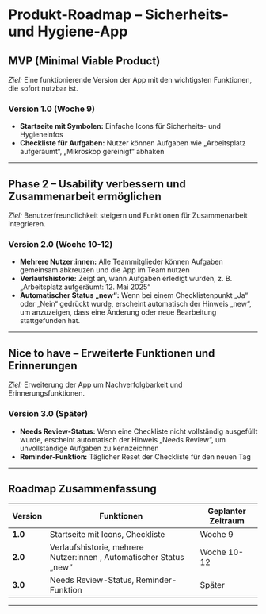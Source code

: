 # Produkt-Roadmap – Sicherheits- und Hygiene-App

## MVP (Minimal Viable Product)  
*Ziel:* Eine funktionierende Version der App mit den wichtigsten Funktionen, die sofort nutzbar ist.

### **Version 1.0 (Woche 9)**  
- **Startseite mit Symbolen:** Einfache Icons für Sicherheits- und Hygieneinfos
- **Checkliste für Aufgaben:** Nutzer können Aufgaben wie „Arbeitsplatz aufgeräumt“, „Mikroskop gereinigt“ abhaken
---

## Phase 2 – Usability verbessern und Zusammenarbeit ermöglichen  
*Ziel:* Benutzerfreundlichkeit steigern und Funktionen für Zusammenarbeit integrieren.

### **Version 2.0 (Woche 10-12)**  
- **Mehrere Nutzer:innen:** Alle Teammitglieder können Aufgaben gemeinsam abkreuzen und die App im Team nutzen
- **Verlaufshistorie:** Zeigt an, wann Aufgaben erledigt wurden, z. B. „Arbeitsplatz aufgeräumt: 12. Mai 2025“
- **Automatischer Status „new“:** Wenn bei einem Checklistenpunkt „Ja“ oder „Nein“ gedrückt wurde, erscheint automatisch der Hinweis „new“, um anzuzeigen, dass eine Änderung oder neue Bearbeitung stattgefunden hat. 
---


## Nice to have – Erweiterte Funktionen und Erinnerungen  
*Ziel:* Erweiterung der App um Nachverfolgbarkeit und Erinnerungsfunktionen.

### **Version 3.0 (Später)**  
- **Needs Review-Status:** Wenn eine Checkliste nicht vollständig ausgefüllt wurde, erscheint automatisch der Hinweis „Needs Review“, um unvollständige Aufgaben zu kennzeichnen
- **Reminder-Funktion:** Täglicher Reset der Checkliste für den neuen Tag
---

## Roadmap Zusammenfassung

| Version  | Funktionen                                                        | Geplanter Zeitraum |
|----------|-------------------------------------------------------------------|--------------------|
| **1.0**  | Startseite mit Icons, Checkliste                                  | Woche 9            |
| **2.0**  |  Verlaufshistorie, mehrere Nutzer:innen ,   Automatischer Status „new“     | Woche 10-12        |
| **3.0**  | Needs Review-Status, Reminder-Funktion                       | Später             |

---
